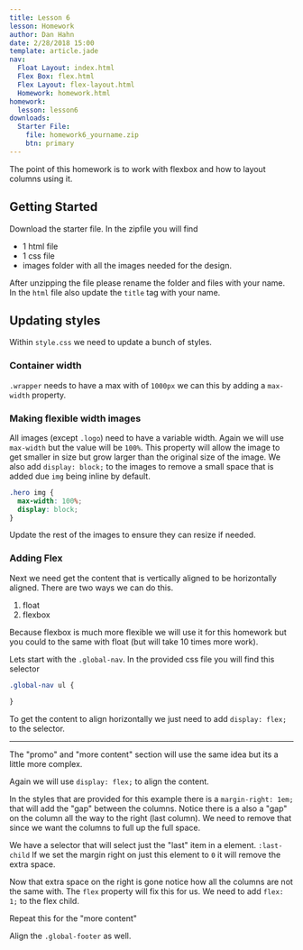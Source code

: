 ```yaml
---
title: Lesson 6
lesson: Homework
author: Dan Hahn
date: 2/28/2018 15:00
template: article.jade
nav:
  Float Layout: index.html
  Flex Box: flex.html
  Flex Layout: flex-layout.html
  Homework: homework.html
homework:
  lesson: lesson6
downloads:
  Starter File:
    file: homework6_yourname.zip
    btn: primary
---
```


The point of this homework is to work with flexbox and how to layout columns using it. 

## Getting Started

Download the starter file.  In the zipfile you will find 

* 1 html file
* 1 css file
* images folder with all the images needed for the design. 

After unzipping the file please rename the folder and files with your name. In the `html` file also update the `title` tag with your name.  

## Updating styles

Within `style.css` we need to update a bunch of styles.

### Container width

`.wrapper` needs to have a max with of `1000px` we can this by adding a `max-width` property.

### Making flexible width images

All images (except `.logo`) need to have a variable width.  Again we will use `max-width` but the value will be `100%`. This property will allow the image to get smaller in size but grow larger than the original size of the image.  We also add `display: block;` to the images to remove a small space that is added due `img` being inline by default.

```css
.hero img {
  max-width: 100%;
  display: block;
}
```
Update the rest of the images to ensure they can resize if needed. 

### Adding Flex

Next we need get the content that is vertically aligned to be horizontally aligned.  There are two ways we can do this.  

1. float
2. flexbox

Because flexbox is much more flexible we will use it for this homework but you could to the same with float (but will take 10 times more work).

Lets start with the `.global-nav`.  In the provided css file you will find this selector 

```css
.global-nav ul {

}
```
To get the content to align horizontally we just need to add `display: flex;` to the selector.

---

The "promo" and "more content" section will use the same idea but its a little more complex. 

Again we will use `display: flex;` to align the content.

In the styles that are provided for this example there is a `margin-right: 1em;` that will add the "gap" between the columns.  Notice there is a also a "gap" on the column all the way to the right (last column).  We need to remove that since we want the columns to full up the full space.  

We have a selector that will select just the "last" item in a element.  `:last-child` If we set the margin right on just this element to `0` it will remove the extra space.

Now that extra space on the right is gone notice how all the columns are not the same with.   The `flex` property will fix this for us.  We need to add `flex: 1;` to the flex child.  

Repeat this for the "more content"

Align the `.global-footer` as well. 